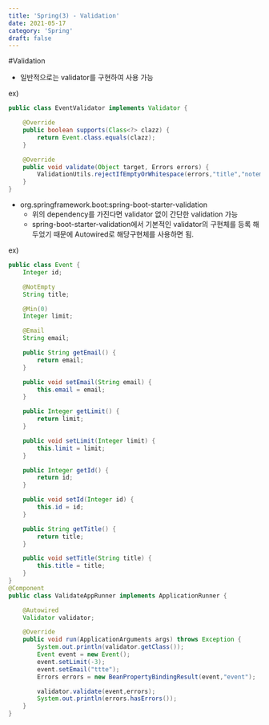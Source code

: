 ```yaml
---
title: 'Spring(3) - Validation'
date: 2021-05-17
category: 'Spring'
draft: false
---
```


#Validation
- 일반적으로는 validator를 구현하여 사용 가능

ex)
```java
public class EventValidator implements Validator {

    @Override
    public boolean supports(Class<?> clazz) {
        return Event.class.equals(clazz);
    }

    @Override
    public void validate(Object target, Errors errors) {
        ValidationUtils.rejectIfEmptyOrWhitespace(errors,"title","notempty","Empty title is not allowd.");
    }
}
```


- org.springframework.boot:spring-boot-starter-validation
    - 위의 dependency를 가진다면 validator 없이 간단한 validation 가능
    - spring-boot-starter-validation에서 기본적인 validator의 구현체를 등록 해두었기 때문에 Autowired로 해당구현체를 사용하면 됨.
    
ex) 
```java
public class Event {
    Integer id;

    @NotEmpty
    String title;

    @Min(0)
    Integer limit;

    @Email
    String email;

    public String getEmail() {
        return email;
    }

    public void setEmail(String email) {
        this.email = email;
    }

    public Integer getLimit() {
        return limit;
    }

    public void setLimit(Integer limit) {
        this.limit = limit;
    }

    public Integer getId() {
        return id;
    }

    public void setId(Integer id) {
        this.id = id;
    }

    public String getTitle() {
        return title;
    }

    public void setTitle(String title) {
        this.title = title;
    }
}
@Component
public class ValidateAppRunner implements ApplicationRunner {

    @Autowired
    Validator validator;

    @Override
    public void run(ApplicationArguments args) throws Exception {
        System.out.println(validator.getClass());
        Event event = new Event();
        event.setLimit(-3);
        event.setEmail("ttte");
        Errors errors = new BeanPropertyBindingResult(event,"event");

        validator.validate(event,errors);
        System.out.println(errors.hasErrors());
    }
}
```


